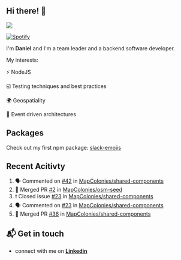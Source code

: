 ## Hi there! 👋

<p>
  <img src="https://github-readme-stats.vercel.app/api?username=syncush&theme=tokyonight">
</p>

[![Spotify](https://novatorem-rust.vercel.app/api/spotify)](https://open.spotify.com/user/syncush)

I'm **Daniel** and I'm a team leader and a backend software developer.

My interests:

⚡ NodeJS

☑️ Testing techniques and best practices

🌍 Geospatiality

🧠 Event driven architectures

## Packages
Check out my first npm package: [slack-emojis](https://www.npmjs.com/package/slack-emojis)

## Recent Acitivty
<!--START_SECTION:activity-->
1. 🗣 Commented on [#42](https://github.com//MapColonies/shared-components/issues/42) in [MapColonies/shared-components](https://github.com//MapColonies/shared-components)
2. 🎉 Merged PR [#2](https://github.com//MapColonies/osm-seed/pull/2) in [MapColonies/osm-seed](https://github.com//MapColonies/osm-seed)
3. ❗️ Closed issue [#23](https://github.com//MapColonies/shared-components/issues/23) in [MapColonies/shared-components](https://github.com//MapColonies/shared-components)
4. 🗣 Commented on [#23](https://github.com//MapColonies/shared-components/issues/23) in [MapColonies/shared-components](https://github.com//MapColonies/shared-components)
5. 🎉 Merged PR [#36](https://github.com//MapColonies/shared-components/pull/36) in [MapColonies/shared-components](https://github.com//MapColonies/shared-components)
<!--END_SECTION:activity-->

## 📬 Get in touch

* connect with me on [**Linkedin**](https://www.linkedin.com/in/daniel-hermon-927372144/)
